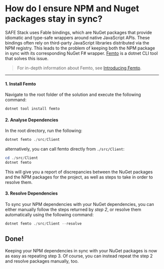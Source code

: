 # How do I ensure NPM and Nuget packages stay in sync?
SAFE Stack uses Fable bindings, which are NuGet packages that provide idiomatic and type-safe wrappers around native JavaScript APIs. These bindings often rely on third-party JavaScript libraries distributed via the NPM registry. This leads to the problem of keeping both the NPM package in sync with its corresponding NuGet F# wrapper. [Femto](https://github.com/Zaid-Ajaj/Femto) is a dotnet CLI tool that solves this issue.

> For in-depth information about Femto, see [Introducing Femto](https://fable.io/blog/Introducing-Femto.html).

---

#### 1. Install Femto
Navigate to the root folder of the solution and execute the following command:
```powershell
dotnet tool install femto
```

#### 2. Analyse Dependencies
In the root directory, run the following:
```powershell
dotnet femto ./src/Client
```

alternatively, you can call femto directly from `./src/Client`:

```powershell
cd ./src/Client
dotnet femto
```

This will give you a report of discrepancies between the NuGet packages and the NPM packages for the project, as well as steps to take in order to resolve them.

#### 3. Resolve Dependencies
To sync your NPM dependencies with your NuGet dependencies, you can either manually follow the steps returned by *step 2*, or resolve them automatically using the following command:
```powershell
dotnet femto ./src/Client --resolve
```

## Done!
Keeping your NPM dependencies in sync with your NuGet packages is now as easy as repeating step 3. Of course, you can instead repeat the step 2 and resolve packages manually, too.